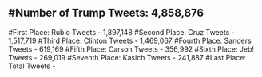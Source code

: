 #Number of Trump Tweets: 4,858,876
---
#First Place: Rubio Tweets - 1,897,148
#Second Place: Cruz Tweets - 1,517,719
#Third Place: Clinton Tweets - 1,469,067
#Fourth Place: Sanders Tweets - 619,169
#Fifth Place: Carson Tweets - 356,992
#Sixth Place: Jeb! Tweets - 269,019
#Seventh Place: Kasich Tweets - 241,887
#Last Place: Total Tweets -  
